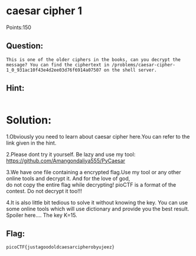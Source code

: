 # caesar cipher 1

Points:150

## Question:

```
This is one of the older ciphers in the books, can you decrypt the message? You can find the ciphertext in /problems/caesar-cipher-1_0_931ac10f43e4d2ee03d76f6914a07507 on the shell server. 
```


## Hint:

```caesar cipher tutorial. Link: https://learncryptography.com/classical-encryption/caesar-cipher
```


# Solution:

  1.Obviously you need to learn about caesar cipher here.You can refer to the link given in the hint.
  
  2.Please dont try it yourself. Be lazy and use my tool: https://github.com/Amangondaliya555/PyCaesar
  
  3.We have one file containing a encrypted flag.Use my tool or any other online tools and decrypt it. And for the love of god,      
  do not copy the entire flag while decrypting! pioCTF is a format of the contest. Do not decrypt it too!!! 
  
  4.It is also little bit tedious to solve it without knowing the key. You can use some online tools which will use dictionary and
    provide you the best result. Spoiler here.... The key K=15.

## Flag:

```
picoCTF{justagoodoldcaesarcipherobyujeez}
```
